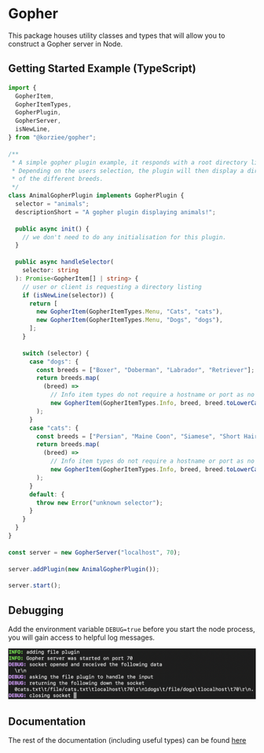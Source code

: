 # Gopher

This package houses utility classes and types that will allow you to construct a Gopher server in Node.

## Getting Started Example (TypeScript)

```typescript
import {
  GopherItem,
  GopherItemTypes,
  GopherPlugin,
  GopherServer,
  isNewLine,
} from "@korziee/gopher";

/**
 * A simple gopher plugin example, it responds with a root directory listing of cats and dogs.
 * Depending on the users selection, the plugin will then display a directory listing of a couple
 * of the different breeds.
 */
class AnimalGopherPlugin implements GopherPlugin {
  selector = "animals";
  descriptionShort = "A gopher plugin displaying animals!";

  public async init() {
    // we don't need to do any initialisation for this plugin.
  }

  public async handleSelector(
    selector: string
  ): Promise<GopherItem[] | string> {
    // user or client is requesting a directory listing
    if (isNewLine(selector)) {
      return [
        new GopherItem(GopherItemTypes.Menu, "Cats", "cats"),
        new GopherItem(GopherItemTypes.Menu, "Dogs", "dogs"),
      ];
    }

    switch (selector) {
      case "dogs": {
        const breeds = ["Boxer", "Doberman", "Labrador", "Retriever"];
        return breeds.map(
          (breed) =>
            // Info item types do not require a hostname or port as no navigation can occur from them, it's more or less just a neat way to print text onto the gopher client.
            new GopherItem(GopherItemTypes.Info, breed, breed.toLowerCase())
        );
      }
      case "cats": {
        const breeds = ["Persian", "Maine Coon", "Siamese", "Short Hair"];
        return breeds.map(
          (breed) =>
            // Info item types do not require a hostname or port as no navigation can occur from them, it's more or less just a neat way to print text onto the gopher client.
            new GopherItem(GopherItemTypes.Info, breed, breed.toLowerCase())
        );
      }
      default: {
        throw new Error("unknown selector");
      }
    }
  }
}

const server = new GopherServer("localhost", 70);

server.addPlugin(new AnimalGopherPlugin());

server.start();
```

## Debugging

Add the environment variable `DEBUG=true` before you start the node process, you will gain access to helpful log messages.

![](./assets/log_example.png)

## Documentation

The rest of the documentation (including useful types) can be found [here](https://korziee.github.io/gopher/)
